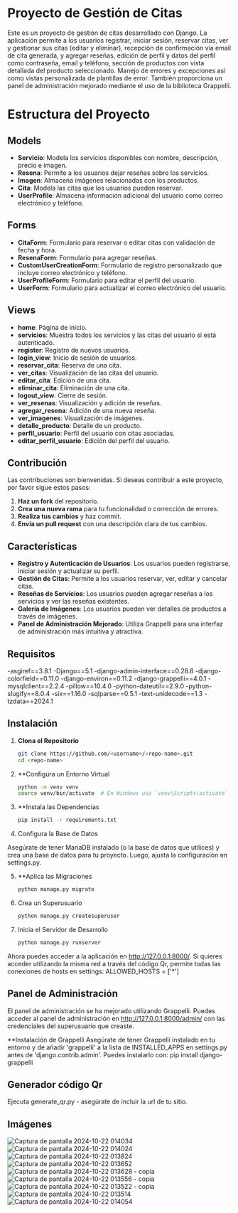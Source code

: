 # Proyecto de Gestión de Citas

Este es un proyecto de gestión de citas desarrollado con Django. La aplicación permite a los usuarios registrar, iniciar sesión, reservar citas, ver y gestionar sus citas (editar y eliminar), recepción de confirmación via email de cita generada, y agregar reseñas, edición de perfil y datos del perfil como contraseña, email y teléfono, sección de productos con vista detallada del producto seleccionado. Manejo de errores y excepciones así como vistas personalizada de plantillas de error. También proporciona un panel de administración mejorado mediante el uso de la biblioteca Grappelli. 

# Estructura del Proyecto

## Models
- **Servicio**: Modela los servicios disponibles con nombre, descripción, precio e imagen.
- **Resena**: Permite a los usuarios dejar reseñas sobre los servicios.
- **Imagen**: Almacena imágenes relacionadas con los productos.
- **Cita**: Modela las citas que los usuarios pueden reservar.
- **UserProfile**: Almacena información adicional del usuario como correo electrónico y teléfono.

## Forms
- **CitaForm**: Formulario para reservar o editar citas con validación de fecha y hora.
- **ResenaForm**: Formulario para agregar reseñas.
- **CustomUserCreationForm**: Formulario de registro personalizado que incluye correo electrónico y teléfono.
- **UserProfileForm**: Formulario para editar el perfil del usuario.
- **UserForm**: Formulario para actualizar el correo electrónico del usuario.

## Views
- **home**: Página de inicio.
- **servicios**: Muestra todos los servicios y las citas del usuario si está autenticado.
- **register**: Registro de nuevos usuarios.
- **login_view**: Inicio de sesión de usuarios.
- **reservar_cita**: Reserva de una cita.
- **ver_citas**: Visualización de las citas del usuario.
- **editar_cita**: Edición de una cita.
- **eliminar_cita**: Eliminación de una cita.
- **logout_view**: Cierre de sesión.
- **ver_resenas**: Visualización y adición de reseñas.
- **agregar_resena**: Adición de una nueva reseña.
- **ver_imagenes**: Visualización de imágenes.
- **detalle_producto**: Detalle de un producto.
- **perfil_usuario**: Perfil del usuario con citas asociadas.
- **editar_perfil_usuario**: Edición del perfil del usuario.

## Contribución
Las contribuciones son bienvenidas. Si deseas contribuir a este proyecto, por favor sigue estos pasos:

1. **Haz un fork** del repositorio.
2. **Crea una nueva rama** para tu funcionalidad o corrección de errores.
3. **Realiza tus cambios** y haz commit.
4. **Envía un pull request** con una descripción clara de tus cambios.

## Características

- **Registro y Autenticación de Usuarios**: Los usuarios pueden registrarse, iniciar sesión y actualizar su perfil.
- **Gestión de Citas**: Permite a los usuarios reservar, ver, editar y cancelar citas.
- **Reseñas de Servicios**: Los usuarios pueden agregar reseñas a los servicios y ver las reseñas existentes.
- **Galería de Imágenes**: Los usuarios pueden ver detalles de productos a través de imágenes.
- **Panel de Administración Mejorado**: Utiliza Grappelli para una interfaz de administración más intuitiva y atractiva.

## Requisitos

-asgiref==3.8.1
-Django==5.1
-django-admin-interface==0.28.8
-django-colorfield==0.11.0
-django-environ==0.11.2
-django-grappelli==4.0.1
-mysqlclient==2.2.4
-pillow==10.4.0
-python-dateutil==2.9.0
-python-slugify==8.0.4
-six==1.16.0
-sqlparse==0.5.1
-text-unidecode==1.3
-tzdata==2024.1

## Instalación

1. **Clona el Repositorio**

   ```bash
   git clone https://github.com/<username>/<repo-name>.git
   cd <repo-name>

2. **Configura un Entorno Virtual

   ```bash
   python -m venv venv
   source venv/bin/activate  # En Windows usa `venv\Scripts\activate`

3. **Instala las Dependencias
   
     ```bash
     pip install -r requirements.txt

4. Configura la Base de Datos

  Asegúrate de tener MariaDB instalado (o la base de datos que utilices) y crea una base de datos para tu proyecto. Luego, ajusta la configuración en settings.py.

5. **Aplica las Migraciones

   ```bash
   python manage.py migrate

6. Crea un Superusuario

   ```bash
   python manage.py createsuperuser

7. Inicia el Servidor de Desarrollo

     ```bash
     python manage.py runserver


Ahora puedes acceder a la aplicación en http://127.0.0.1:8000/. Si quieres acceder utilizando la misma red a través del código Qr, permite todas las conexiones de hosts en settings: ALLOWED_HOSTS = ['*']


## Panel de Administración
  El panel de administración se ha mejorado utilizando Grappelli. Puedes acceder al panel de administración en http://127.0.0.1:8000/admin/ con las credenciales del superusuario que creaste.

**Instalación de Grappelli
  Asegúrate de tener Grappelli instalado en tu entorno y de añadir 'grappelli' a la lista de INSTALLED_APPS en settings.py antes de 'django.contrib.admin'. Puedes instalarlo con:  pip install django-grappelli

## Generador código Qr 

Ejecuta generate_qr.py - asegúrate de incluir la url de tu sitio.


## Imágenes
![Captura de pantalla 2024-10-22 014034](https://github.com/user-attachments/assets/e59f1c83-3186-424c-84f3-0654aeb7a2fa)
![Captura de pantalla 2024-10-22 014024](https://github.com/user-attachments/assets/9389641e-8ccc-4b46-8003-42f5c71f8c2d)
![Captura de pantalla 2024-10-22 013824](https://github.com/user-attachments/assets/3f1212e5-f9d7-4133-8d98-cc971bdb5105)
![Captura de pantalla 2024-10-22 013652](https://github.com/user-attachments/assets/d95e5686-32b9-4a89-8144-2a64d559d87b)
![Captura de pantalla 2024-10-22 013628 - copia](https://github.com/user-attachments/assets/cb8472dd-a0b9-4c1d-8fe1-79b12d77dcb9)
![Captura de pantalla 2024-10-22 013556 - copia](https://github.com/user-attachments/assets/0881b02f-4559-4194-8efa-5081dbc04655)
![Captura de pantalla 2024-10-22 013522 - copia](https://github.com/user-attachments/assets/8cc1de64-f7bf-4dba-8fa4-18edc7a54c2f)
![Captura de pantalla 2024-10-22 013514](https://github.com/user-attachments/assets/82a70623-1354-4bf3-8596-780f356ee663)
![Captura de pantalla 2024-10-22 014054](https://github.com/user-attachments/assets/60703ad3-c82c-42d5-841c-16753b6c4b43)



